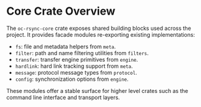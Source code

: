 # Core Crate Overview

The `oc-rsync-core` crate exposes shared building blocks used across the
project.  It provides facade modules re-exporting existing implementations:

- `fs`: file and metadata helpers from `meta`.
- `filter`: path and name filtering utilities from `filters`.
- `transfer`: transfer engine primitives from `engine`.
- `hardlink`: hard link tracking support from `meta`.
- `message`: protocol message types from `protocol`.
- `config`: synchronization options from `engine`.

These modules offer a stable surface for higher level crates such as the
command line interface and transport layers.
